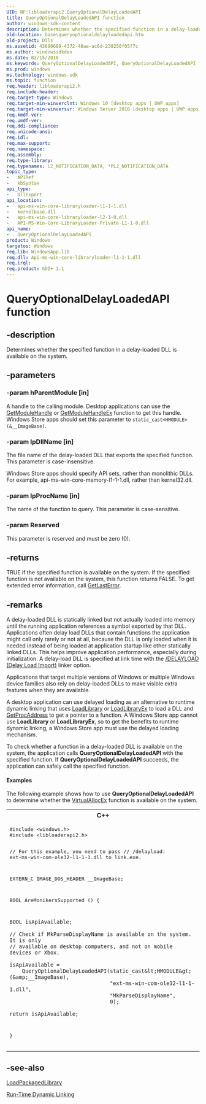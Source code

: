 ```yaml
---
UID: NF:libloaderapi2.QueryOptionalDelayLoadedAPI
title: QueryOptionalDelayLoadedAPI function
author: windows-sdk-content
description: Determines whether the specified function in a delay-loaded DLL is available on the system.
old-location: base\queryoptionaldelayloadedapi.htm
old-project: Dlls
ms.assetid: 43690689-4372-48ae-ac6d-230250f05f7c
ms.author: windowssdkdev
ms.date: 02/15/2018
ms.keywords: QueryOptionalDelayLoadedAPI, QueryOptionalDelayLoadedAPI function, base.queryoptionaldelayloadedapi, libloaderapi2/QueryOptionalDelayLoadedAPI
ms.prod: windows
ms.technology: windows-sdk
ms.topic: function
req.header: libloaderapi2.h
req.include-header: 
req.target-type: Windows
req.target-min-winverclnt: Windows 10 [desktop apps | UWP apps]
req.target-min-winversvr: Windows Server 2016 [desktop apps | UWP apps]
req.kmdf-ver: 
req.umdf-ver: 
req.ddi-compliance: 
req.unicode-ansi: 
req.idl: 
req.max-support: 
req.namespace: 
req.assembly: 
req.type-library: 
req.typenames: L2_NOTIFICATION_DATA, *PL2_NOTIFICATION_DATA
topic_type:
-	APIRef
-	kbSyntax
api_type:
-	DllExport
api_location:
-	api-ms-win-core-libraryloader-l1-1-1.dll
-	kernelbase.dll
-	api-ms-win-core-libraryloader-l2-1-0.dll
-	API-MS-Win-Core-LibraryLoader-Private-L1-1-0.dll
api_name:
-	QueryOptionalDelayLoadedAPI
product: Windows
targetos: Windows
req.lib: WindowsApp.lib
req.dll: Api-ms-win-core-libraryloader-l1-1-1.dll
req.irql: 
req.product: GDI+ 1.1
---
```


# QueryOptionalDelayLoadedAPI function


## -description


Determines whether the specified function in a delay-loaded DLL is available on the system. 


## -parameters




### -param hParentModule [in]

A handle to the calling module. Desktop applications can use the <a href="https://msdn.microsoft.com/29514410-89fe-4888-8b34-0c30d5af237f">GetModuleHandle</a> or <a href="https://msdn.microsoft.com/951c7e6e-1d6d-4393-a675-d2b353c53b87">GetModuleHandleEx</a> function to get this handle. Windows Store apps should set this parameter to <code>static_cast&lt;HMODULE&gt;(&amp;__ImageBase)</code>.


### -param lpDllName [in]

The file name of the delay-loaded DLL that exports the specified function. This parameter is case-insensitive.

Windows Store apps should specify API sets, rather than monolithic DLLs. For example,   api-ms-win-core-memory-l1-1-1.dll, rather than kernel32.dll.


### -param lpProcName [in]

The name of the function to query. This parameter is case-sensitive.


### -param Reserved

This parameter is reserved and must be zero (0).


## -returns



TRUE if the specified function is available on the system. If the specified function is not available on the system, this function returns FALSE. To get extended error information, call 
<a href="https://msdn.microsoft.com/d852e148-985c-416f-a5a7-27b6914b45d4">GetLastError</a>.




## -remarks



A delay-loaded DLL is statically linked but not actually loaded into memory until the running application references a symbol exported by that DLL. Applications often delay load DLLs that contain functions the application might call only rarely or not at all, because the DLL is only loaded when it is needed instead of being loaded at application startup like other statically linked DLLs. This helps improve application performance, especially during initialization. A delay-load DLL is specified at link time with the <a href="https://go.microsoft.com/fwlink/p/?linkid=231328">/DELAYLOAD (Delay Load Import)</a> linker option. 

Applications that target multiple versions of Windows or multiple Windows device families also rely on delay-loaded DLLs to make visible extra features when they are available.

A desktop application can use delayed loading as an alternative to runtime dynamic linking that uses  <a href="https://msdn.microsoft.com/d936b4dd-058c-48e1-834b-b47ef6d8ef65">LoadLibrary</a> or <a href="https://msdn.microsoft.com/4fc699ca-6ffb-4954-9b72-1b827d558563">LoadLibraryEx</a> to load a DLL and <a href="https://msdn.microsoft.com/a0d7fc09-f888-4f46-a571-d3719a627597">GetProcAddress</a> to get a pointer to a function. A Windows Store app cannot use <b>LoadLibrary</b> or <b>LoadLibraryEx</b>, so to get the benefits to runtime dynamic linking, a Windows Store app must use the delayed loading mechanism.

To check whether a function in a delay-loaded DLL is available on the system, the application calls <b>QueryOptionalDelayLoadedAPI</b> with the specified function. If <b>QueryOptionalDelayLoadedAPI</b> succeeds, the application can safely call the specified function. 


#### Examples

The following example shows how to use <b>QueryOptionalDelayLoadedAPI</b> to determine whether the <a href="https://msdn.microsoft.com/ff0b6b79-40f5-499c-b797-b66797654164">VirtualAllocEx</a> function is available on the system.

<div class="code"><span codelanguage="ManagedCPlusPlus"><table>
<tr>
<th>C++</th>
</tr>
<tr>
<td>
<pre>#include &lt;windows.h&gt;
#include &lt;libloaderapi2.h&gt;

// For this example, you need to pass
// /delayload: ext-ms-win-com-ole32-l1-1-1.dll to link.exe.

EXTERN_C IMAGE_DOS_HEADER __ImageBase;

BOOL
AreMonikersSupported ()
{

    BOOL isApiAvailable;

    // Check if MkParseDisplayName is available on the system. It is only
    // available on desktop computers, and not on mobile devices or Xbox.

    isApiAvailable = 
        QueryOptionalDelayLoadedAPI(static_cast&lt;HMODULE&gt;(&amp;__ImageBase),
                                    "ext-ms-win-com-ole32-l1-1-1.dll",
                                    "MkParseDisplayName",
                                    0);

    return isApiAvailable;
}
</pre>
</td>
</tr>
</table></span></div>



## -see-also




<a href="https://msdn.microsoft.com/4a103753-a2c9-487f-b797-01d5f5d489f3">LoadPackagedLibrary</a>



<a href="https://msdn.microsoft.com/81e237a9-3c32-46a5-88d3-c978f43dad54">Run-Time Dynamic Linking</a>
 

 

